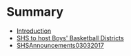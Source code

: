 # Summary

* [Introduction](README.md)
* [SHS to host Boys' Basketball Districts](basketballdistricts.md)
* [SHSAnnouncements03032017](shsannouncements03032017.md)

